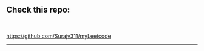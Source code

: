 
## Check this repo:

<br>

https://github.com/Surajv311/myLeetcode


-------------------------------
